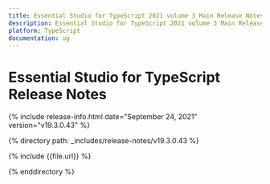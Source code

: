 ```yaml
---
title: Essential Studio for TypeScript 2021 volume 3 Main Release Notes  
description: Essential Studio for TypeScript 2021 volume 3 Main Release Notes  
platform: TypeScript
documentation: ug
---
```


# Essential Studio for TypeScript  Release Notes  

{% include release-info.html date="September 24, 2021"  version="v19.3.0.43" %} 


{% directory path: _includes/release-notes/v19.3.0.43 %}

{% include {{file.url}} %}

{% enddirectory %}